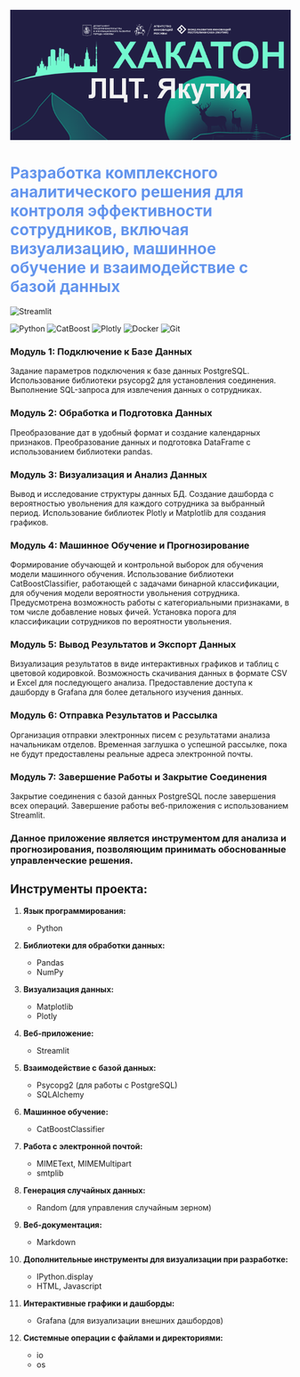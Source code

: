 ![Image](fon_rep.png)


# <a style="color:cornflowerblue;">Разработка комплексного аналитического решения для контроля эффективности сотрудников, включая визуализацию, машинное обучение и взаимодействие с базой данных</a>
![Streamlit](https://images.datacamp.com/image/upload/v1640050215/image27_frqkzv.png)

![Python](https://i.ytimg.com/vi/g0p2Q-H7TPo/hqdefault.jpg)
![CatBoost](http://aishelf.org/wp-content/uploads/2019/04/catboost-768x384.png)
![Plotly](https://www.pvsm.ru/images/2017/07/28/prizrak-lokomotiva-ili-birjevoi-rynok-cherez-prizmu-korrelyacii-7.jpg)
![Docker](https://codeitworld.com/wp-content/uploads/2020/05/docker-logo.png)
![Git](https://git-scm.com/images/logos/downloads/Git-Logo-2Color.png)

### Модуль 1: Подключение к Базе Данных
Задание параметров подключения к базе данных PostgreSQL.
Использование библиотеки psycopg2 для установления соединения.
Выполнение SQL-запроса для извлечения данных о сотрудниках.

### Модуль 2: Обработка и Подготовка Данных
Преобразование дат в удобный формат и создание календарных признаков.
Преобразование данных и подготовка DataFrame с использованием библиотеки pandas.

### Модуль 3: Визуализация и Анализ Данных
Вывод и исследование структуры данных БД.
Создание дашборда с вероятностью увольнения для каждого сотрудника за выбранный период.
Использование библиотек Plotly и Matplotlib для создания графиков.

### Модуль 4: Машинное Обучение и Прогнозирование
Формирование обучающей и контрольной выборок для обучения модели машинного обучения.
Использование библиотеки CatBoostClassifier, работающей с задачами бинарной классификации, для обучения модели вероятности увольнения сотрудника.
Предусмотрена возможность работы с категориальными признаками, в том числе добавление новых фичей.
Установка порога для классификации сотрудников по вероятности увольнения.

### Модуль 5: Вывод Результатов и Экспорт Данных
Визуализация результатов в виде интерактивных графиков и таблиц с цветовой кодировкой.
Возможность скачивания данных в формате CSV и Excel для последующего анализа.
Предоставление доступа к дашборду в Grafana для более детального изучения данных.

### Модуль 6: Отправка Результатов и Рассылка
Организация отправки электронных писем с результатами анализа начальникам отделов.
Временная заглушка о успешной рассылке, пока не будут предоставлены реальные адреса электронной почты.

### Модуль 7: Завершение Работы и Закрытие Соединения
Закрытие соединения с базой данных PostgreSQL после завершения всех операций.
Завершение работы веб-приложения с использованием Streamlit.

### Данное приложение является инструментом для анализа и прогнозирования, позволяющим принимать обоснованные управленческие решения.

## **Инструменты проекта:**

1. **Язык программирования:**
   - Python

2. **Библиотеки для обработки данных:**
   - Pandas
   - NumPy

3. **Визуализация данных:**
   - Matplotlib
   - Plotly

4. **Веб-приложение:**
   - Streamlit

5. **Взаимодействие с базой данных:**
   - Psycopg2 (для работы с PostgreSQL)
   - SQLAlchemy

6. **Машинное обучение:**
   - CatBoostClassifier

7. **Работа с электронной почтой:**
    - MIMEText, MIMEMultipart
    - smtplib

8. **Генерация случайных данных:**
   - Random (для управления случайным зерном)

9. **Веб-документация:**
   - Markdown

10. **Дополнительные инструменты для визуализации при разработке:**
    - IPython.display
    - HTML, Javascript

11. **Интерактивные графики и дашборды:**
    - Grafana (для визуализации внешних дашбордов)

12. **Системные операции с файлами и директориями:**
    - io
    - os
